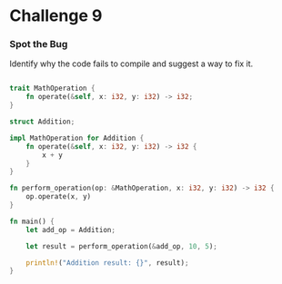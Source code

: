 # Challenge 9

### Spot the Bug

Identify why the code fails to compile and suggest a way to fix it.

```rust

trait MathOperation {
    fn operate(&self, x: i32, y: i32) -> i32;
}

struct Addition;

impl MathOperation for Addition {
    fn operate(&self, x: i32, y: i32) -> i32 {
        x + y
    }
}

fn perform_operation(op: &MathOperation, x: i32, y: i32) -> i32 {
    op.operate(x, y)
}

fn main() {
    let add_op = Addition;

    let result = perform_operation(&add_op, 10, 5);

    println!("Addition result: {}", result);
}
```